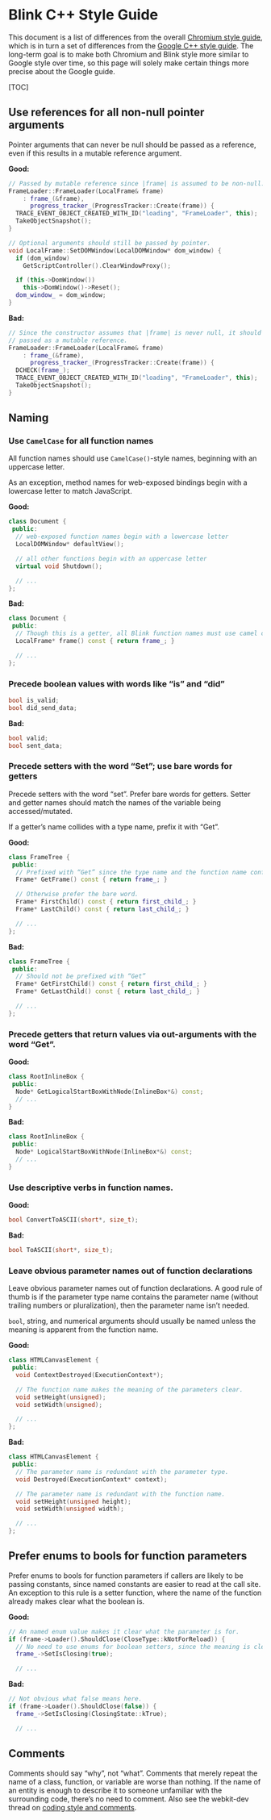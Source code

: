 # Blink C++ Style Guide

This document is a list of differences from the overall [Chromium style guide],
which is in turn a set of differences from the [Google C++ style guide]. The
long-term goal is to make both Chromium and Blink style more similar to Google
style over time, so this page will solely make certain things more precise about
the Google guide.

[TOC]

## Use references for all non-null pointer arguments
Pointer arguments that can never be null should be passed as a reference, even
if this results in a mutable reference argument.

**Good:**
```c++
// Passed by mutable reference since |frame| is assumed to be non-null.
FrameLoader::FrameLoader(LocalFrame& frame)
    : frame_(&frame),
      progress_tracker_(ProgressTracker::Create(frame)) {
  TRACE_EVENT_OBJECT_CREATED_WITH_ID("loading", "FrameLoader", this);
  TakeObjectSnapshot();
}

// Optional arguments should still be passed by pointer.
void LocalFrame::SetDOMWindow(LocalDOMWindow* dom_window) {
  if (dom_window)
    GetScriptController().ClearWindowProxy();

  if (this->DomWindow())
    this->DomWindow()->Reset();
  dom_window_ = dom_window;
}
```

**Bad:**
```c++
// Since the constructor assumes that |frame| is never null, it should be
// passed as a mutable reference.
FrameLoader::FrameLoader(LocalFrame& frame)
    : frame_(&frame),
      progress_tracker_(ProgressTracker::Create(frame)) {
  DCHECK(frame_);
  TRACE_EVENT_OBJECT_CREATED_WITH_ID("loading", "FrameLoader", this);
  TakeObjectSnapshot();
}
```

## Naming

### Use `CamelCase` for all function names

All function names should use `CamelCase()`-style names, beginning with an
uppercase letter.

As an exception, method names for web-exposed bindings begin with a lowercase
letter to match JavaScript.

**Good:**
```c++
class Document {
 public:
  // web-exposed function names begin with a lowercase letter
  LocalDOMWindow* defaultView();

  // all other functions begin with an uppercase letter
  virtual void Shutdown();

  // ...
};
```

**Bad:**
```c++
class Document {
 public:
  // Though this is a getter, all Blink function names must use camel case.
  LocalFrame* frame() const { return frame_; }

  // ...
};
```

### Precede boolean values with words like “is” and “did”
```c++
bool is_valid;
bool did_send_data;
```

**Bad:**
```c++
bool valid;
bool sent_data;
```

### Precede setters with the word “Set”; use bare words for getters
Precede setters with the word “set”. Prefer bare words for getters. Setter and
getter names should match the names of the variable being accessed/mutated.

If a getter’s name collides with a type name, prefix it with “Get”.

**Good:**
```c++
class FrameTree {
 public:
  // Prefixed with “Get” since the type name and the function name conflict.
  Frame* GetFrame() const { return frame_; }

  // Otherwise prefer the bare word.
  Frame* FirstChild() const { return first_child_; }
  Frame* LastChild() const { return last_child_; }

  // ...
};
```

**Bad:**
```c++
class FrameTree {
 public:
  // Should not be prefixed with “Get”
  Frame* GetFirstChild() const { return first_child_; }
  Frame* GetLastChild() const { return last_child_; }

  // ...
};
```

### Precede getters that return values via out-arguments with the word “Get”.
**Good:**
```c++
class RootInlineBox {
 public:
  Node* GetLogicalStartBoxWithNode(InlineBox*&) const;
  // ...
}
```

**Bad:**
```c++
class RootInlineBox {
 public:
  Node* LogicalStartBoxWithNode(InlineBox*&) const;
  // ...
}
```

### Use descriptive verbs in function names.
**Good:**
```c++
bool ConvertToASCII(short*, size_t);
```

**Bad:**
```c++
bool ToASCII(short*, size_t);
```

### Leave obvious parameter names out of function declarations
Leave obvious parameter names out of function declarations. A good rule of
thumb is if the parameter type name contains the parameter name (without
trailing numbers or pluralization), then the parameter name isn’t needed.

`bool`, string, and numerical arguments should usually be named unless the
meaning is apparent from the function name.

**Good:**
```c++
class HTMLCanvasElement {
 public:
  void ContextDestroyed(ExecutionContext*);

  // The function name makes the meaning of the parameters clear.
  void setHeight(unsigned);
  void setWidth(unsigned);

  // ...
};
```

**Bad:**
```c++
class HTMLCanvasElement {
 public:
  // The parameter name is redundant with the parameter type.
  void Destroyed(ExecutionContext* context);

  // The parameter name is redundant with the function name.
  void setHeight(unsigned height);
  void setWidth(unsigned width);

  // ...
};
```

## Prefer enums to bools for function parameters
Prefer enums to bools for function parameters if callers are likely to be
passing constants, since named constants are easier to read at the call site.
An exception to this rule is a setter function, where the name of the function
already makes clear what the boolean is.

**Good:**
```c++
// An named enum value makes it clear what the parameter is for.
if (frame->Loader().ShouldClose(CloseType::kNotForReload)) {
  // No need to use enums for boolean setters, since the meaning is clear.
  frame_->SetIsClosing(true);

  // ...
```

**Bad:**
```c++
// Not obvious what false means here.
if (frame->Loader().ShouldClose(false)) {
  frame_->SetIsClosing(ClosingState::kTrue);

  // ...
```

## Comments
Comments should say “why”, not “what”. Comments that merely repeat the name of
a class, function, or variable are worse than nothing. If the name of an entity
is enough to describe it to someone unfamiliar with the surrounding code,
there’s no need to comment. Also see the webkit-dev thread on [coding style and
comments].

[Chromium style guide]: c++.md
[Google C++ style guide]: https://google.github.io/styleguide/cppguide.html
[coding style and comments]: https://lists.webkit.org/pipermail/webkit-dev/2011-January/015769.html
